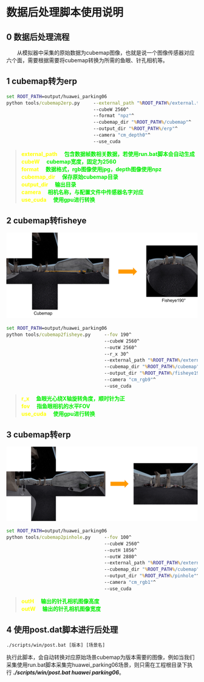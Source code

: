 # 数据后处理脚本使用说明

## 0 数据后处理流程
&emsp;&emsp;从模拟器中采集的原始数据为cubemap图像，也就是说一个图像传感器对应六个面，需要根据需要将cubemap转换为所需的鱼眼、针孔相机等。

## 1 cubemap转为erp
```bat
set ROOT_PATH=output/huawei_parking06
python tools/cubemap2erp.py     --external_path "%ROOT_PATH%/external.txt"^
                                --cubeW 2560^
                                --format "npz"^
                                --cubemap_dir "%ROOT_PATH%/cubemap"^
                                --output_dir "%ROOT_PATH%/erp"^
                                --camera "cm_depth0"^
                                --use_cuda
```
><font color='yellow'><b>external_path</b></font>&emsp;
><font color='gree'><b>包含数据帧数相关数据，若使用run.bat脚本会自动生成</b></font><br>
><font color='yellow'><b>cubeW</b></font>&emsp;
><font color='gree'><b>cubemap宽度，固定为2560</b></font><br>
><font color='yellow'><b>format</b></font>&emsp;
><font color='gree'><b>数据格式，rgb图像使用jpg，depth图像使用npz</b></font><br>
><font color='yellow'><b>cubemap_dir</b></font>&emsp;
><font color='gree'><b>保存原始cubemap目录</b></font><br>
><font color='yellow'><b>output_dir</b></font>&emsp;
><font color='gree'><b>输出目录</b></font><br>
><font color='yellow'><b>camera</b></font>&emsp;
><font color='gree'><b>相机名称，与配置文件中传感器名字对应</b></font><br>
><font color='yellow'><b>use_cuda</b></font>&emsp;
><font color='gree'><b>使用gpu进行转换</b></font><br>

## 2 cubemap转fisheye
![eg_c2f](../images/eg_c2f.png)
```bat
set ROOT_PATH=output/huawei_parking06
python tools/cubemap2fisheye.py     --fov 190^
                                    --cubeW 2560^
                                    --outW 2560^
                                    --r_x 30^
                                    --external_path "%ROOT_PATH%/external.txt"^
                                    --cubemap_dir "%ROOT_PATH%/cubemap"^
                                    --output_dir "%ROOT_PATH%/fisheye190"^
                                    --camera "cm_rgb9"^
                                    --use_cuda
```
><font color='yellow'><b>r_x</b></font>&emsp;
><font color='gree'><b>鱼眼光心绕X轴旋转角度，顺时针为正</b></font><br>
><font color='yellow'><b>fov</b></font>&emsp;
><font color='gree'><b>指鱼眼相机的水平FOV</b></font><br>
><font color='yellow'><b>use_cuda</b></font>&emsp;
><font color='gree'><b>使用gpu进行转换</b></font><br>

## 3 cubemap转erp
![eg_c2p](../images/eg_c2p.png)
```bat
set ROOT_PATH=output/huawei_parking06
python tools/cubemap2pinhole.py     --fov 100^
                                    --cubeW 2560^
                                    --outH 1856^
                                    --outW 2880^
                                    --external_path "%ROOT_PATH%/external.txt"^
                                    --cubemap_dir "%ROOT_PATH%/cubemap"^
                                    --output_dir "%ROOT_PATH%/pinhole"^
                                    --camera "cm_rgb1"^
                                    --use_cuda
```
><font color='yellow'><b>outH</b></font>&emsp;
><font color='gree'><b>输出的针孔相机图像高度</b></font><br>
><font color='yellow'><b>outW</b></font>&emsp;
><font color='gree'><b>输出的针孔相机图像宽度</b></font><br>

## 4 使用post.dat脚本进行后处理

```bat
./scripts/win/post.bat [版本] [场景名]
```
执行此脚本，会自动转换对应原始场景cubemap为版本需要的图像，例如当我们采集使用run.bat脚本采集完huawei_parking06场景，则只需在工程根目录下执行 ***./scripts/win/post.bat huawei parking06***。